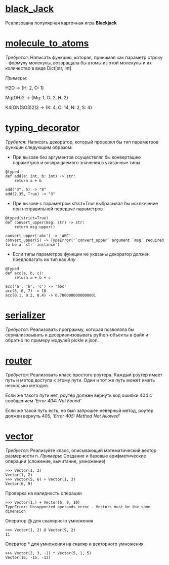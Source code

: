 # [black_Jack](https://github.com/AlexKhaliman/Python-tasks/blob/master/black_jack.py)
Реализована популярная карточная игра **Blackjack**

# [molecule_to_atoms](https://github.com/AlexKhaliman/Python-tasks/blob/master/molecule_to_atoms.py)
*Требуется*:
Написать функцию, которая, принимая как параметр строку - формулу молекулы, возвращала бы атомы из этой молекулы и их количество в виде Dict[str, int]

*Примеры*:

H2O -> {H: 2, O: 1}

Mg(OH)2 -> {Mg: 1, O: 2, H: 2}

K4[ON(SO3)2]2 -> {K: 4, O: 14, N: 2, S: 4}

# [typing_decorator](https://github.com/AlexKhaliman/Python-tasks/blob/master/typing_decorator.py)
*Трубется*:
Написать декоратор, который проверял бы тип параметров функции следующим образом:
- При вызове без аргументов осуществлял бы конвертацию параметров и возвращаемого значения в указанные типы

```
@typed
def add(a: int, b: int) -> str:
    return a + b

add("3", 5) -> "8"
add(2.35, True) -> "3"
```

- При вызове с параметром *strict=True* выбрасывал бы исключение при неправильной передаче параметров
```
@typed(strict=True)
def convert_upper(msg: str) -> str:
    return msg.upper()

convert_upper('abc') -> 'ABC'
convert_upper(5) -> TypeError('`convert_upper` argument `msg` required to be a `str` instance')
```
- Если типы параметров функции не указаны декоратор должен предполагать их тип как *Any*
```
@typed
def acc(a, b, c):
    return a + b + c

acc('a', 'b', 'c') -> 'abc'
acc(5, 6, 7) -> 18
acc(0.1, 0.2, 0.4) -> 0.7000000000000001
```
# [serializer](https://github.com/AlexKhaliman/Python-tasks/blob/master/serializer.py)
*Требуется*:
Реализовать программу, которая позволяла бы сериализовывать и десериализовывать python-объекты в файл и обратно по примеру модулей pickle и json.
# [router](https://github.com/AlexKhaliman/Python-tasks/blob/master/router.py)
*Требуется*:
Реализовать класс простого роутера. Каждый роутер имеет путь и метод доступа к этому пути. Один и тот же путь может иметь несколько методов.

Если же такого пути нет, роутер должен вернуть код ошибки 404 с сообщением *'Error 404: Not Found'*

Если же такой путь есть, но был запрошен неверный метод, роутер должен вернуть 405, *'Error 405: Method Not Allowed'*
# [vector](https://github.com/AlexKhaliman/Python-tasks/blob/master/vector.py)
*Требуется*:
Реализуйте класс, описывающий математический вектор размерности n.
*Примеры*:
Создание и базовые арифметические операции (сложение, вычитание, умножение)

```
>>> Vector(1, 2)
Vector(1, 2)
>>> Vector(5, 6) + Vector(1, 3)
Vector(6, 9)
```
Проверка на валидность операции
```
>>> Vector(1,) + Vector(6, 9, 10)
TypeError: Unsupported operands error - Vectors must be the same dimension
```
Оператор @ для скалярного умножения
```
>>> Vector(1, 2) @ Vector(9, 2)
11
```
Оператор * для умножения на скаляр и векторного умножения
```
>>> Vector(2, 3, -1) * Vector(5, 1, 5)
Vector(16, -15, -13)
```
